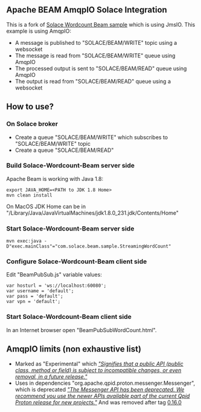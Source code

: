 ## Apache BEAM AmqpIO Solace Integration 
This is a fork of [Solace Wordcount Beam sample](https://github.com/thomas-kunnumpurath/solace-wordcount-beam) which is using JmsIO.
This example is using AmqpIO:
- A message is published to "SOLACE/BEAM/WRITE" topic using a websocket
- The message is read from "SOLACE/BEAM/WRITE" queue using AmqpIO
- The processed output is sent to "SOLACE/BEAM/READ" queue using AmqpIO
- The output is read from "SOLACE/BEAM/READ" queue using a websocket

## How to use?
### On Solace broker
- Create a queue "SOLACE/BEAM/WRITE" which subscribes to "SOLACE/BEAM/WRITE" topic
- Create a queue "SOLACE/BEAM/READ"

### Build Solace-Wordcount-Beam server side
Apache Beam is working with Java 1.8:
```
export JAVA_HOME=<PATH to JDK 1.8 Home>
mvn clean install
```
On MacOS JDK Home can be in "/Library/Java/JavaVirtualMachines/jdk1.8.0_231.jdk/Contents/Home"

### Start Solace-Wordcount-Beam server side
```
mvn exec:java -D"exec.mainClass"="com.solace.beam.sample.StreamingWordCount"
```

### Configure Solace-Wordcount-Beam client side
Edit "BeamPubSub.js" variable values:
```
var hosturl = 'ws://localhost:60080';
var username = 'default';
var pass = 'default';
var vpn = 'default';
```

### Start Solace-Wordcount-Beam client side
In an Internet browser open "BeamPubSubWordCount.html".

## AmqpIO limits (non exhaustive list)
- Marked as "Experimental" which *["Signifies that a public API (public class, method or field) is subject to incompatible changes, or even removal, in a future release."](https://beam.apache.org/releases/javadoc/2.3.0/org/apache/beam/sdk/annotations/Experimental.html)*
- Uses in dependencies "org.apache.qpid.proton.messenger.Messenger", which is deprecated *["The Messenger API has been deprecated. We recommend you use the newer APIs available part of the current Qpid Proton release for new projects."](https://qpid.apache.org/proton/messenger.html)*
And was removed after tag [0.16.0](https://github.com/apache/qpid-proton-j/tree/0.16.0/proton-j/src/main/java/org/apache/qpid/proton/messenger)